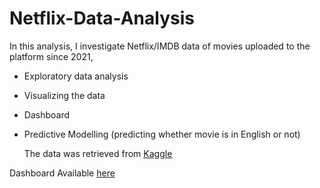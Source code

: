# Netflix-Data-Analysis
In this analysis, I investigate Netflix/IMDB data of movies uploaded to the platform since 2021, 
- Exploratory data analysis
- Visualizing the data
- Dashboard
- Predictive Modelling (predicting whether movie is in English or not)

  The data was retrieved from [Kaggle](https://www.kaggle.com/datasets/luiscorter/netflix-original-films-imdb-scores)

Dashboard Available [here](https://netflix-data-analysis-gx6g3sva7jyyfmtyihe4cf.streamlit.app/)
